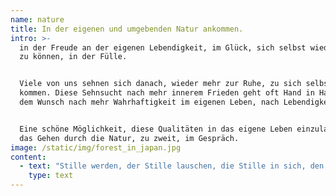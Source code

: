 ```yaml
---
name: nature
title: In der eigenen und umgebenden Natur ankommen.
intro: >-
  in der Freude an der eigenen Lebendigkeit, im Glück, sich selbst wieder spüren
  zu können, in der Fülle.


  Viele von uns sehnen sich danach, wieder mehr zur Ruhe, zu sich selbst zu
  kommen. Diese Sehnsucht nach mehr innerem Frieden geht oft Hand in Hand mit
  dem Wunsch nach mehr Wahrhaftigkeit im eigenen Leben, nach Lebendigkeit.


  Eine schöne Möglichkeit, diese Qualitäten in das eigene Leben einzuladen, ist
  das Gehen durch die Natur, zu zweit, im Gespräch.
image: /static/img/forest_in_japan.jpg
content:
  - text: "Stille werden, der Stille lauschen, die Stille in sich, den inneren Raum in sich selbst wahrnehmen, das sind Anfang und Endpunkte einer gemeinsamen Reise in das eigene Innenleben.\r\n\nElemente aus der buddhistischen Achtsamkeitspraxis und anderen spirituellen Traditionen fließen in diese Arbeit mit ein.\r\n\nJe nach Bedarf und Vorlieben werden die in „Methodik“ beschriebenen Werkzeuge gewählt und miteinander verbunden."
    type: text
---
```


